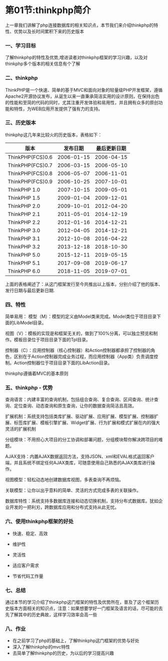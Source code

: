 # 第01节:thinkphp简介
上一章我们讲解了php连接数据库的相关知识点，本节我们来介绍thinkphp的特性、优势以及长时间累积下来的历史版本

### 一、学习目标
了解thinkphp的特性及优势,增进读者对thinkphp框架的学习兴趣，以及对thinkphp多个版本的相关信息有个了解

### 二、thinkphp

ThinkPHP是一个快速、简单的基于MVC和面向对象的轻量级PHP开发框架，遵循Apache2开源协议发布，从诞生以来一直秉承简洁实用的设计原则，在保持出色的性能和至简的代码的同时，尤其注重开发体验和易用性，并且拥有众多的原创功能和特性，为WEB应用开发提供了强有力的支持。

### 三、历史版本

thinkphp这几年来比较火的历史版本，表格如下：

|版本|发布日期|最后更新日期|
|---|---|---|
|ThinkPHP(FCS)0.6|2006-01-15|2006-04-15|
|ThinkPHP(FCS)0.7|2006-03-15|2006-05-10|
|ThinkPHP(FCS)0.8|2006-05-07|2006-11-01|
|ThinkPHP(FCS)0.9|2006-10-25|2007-10-01|
|ThinkPHP 1.0|2007-10-15|2009-05-01|
|ThinkPHP 1.5|2009-01-04|2009-12-01|
|ThinkPHP 2.0|2009-10-01|2012-04-20|
|ThinkPHP 2.1|2011-05-01|2014-12-19|
|ThinkPHP 2.2|2012-01-16|2014-12-21|
|ThinkPHP 3.0|2012-04-05|2014-12-21|
|ThinkPHP 3.1|2012-10-08|2016-04-22|
|ThinkPHP 3.2|2013-12-18|2018-10-30|
|ThinkPHP 5.0|2015-12-11|2019-05-15|
|ThinkPHP 5.1|2017-09-08|2019-06-17|
|ThinkPHP 6.0|2018-11-05|2019-07-01|

上面的表格阐述了：从这门框架发行至今共推出以上版本，分别介绍了他的版本、发行日期与最后更新日期.

### 四、特性

简单易用：
模型（M）：模型的定义由Model类来完成。Model类位于项目目录下面的LibModel目录。

视图（V）：模板的实现是和框架无关的，做到了100%分离，可以独立预览和制作。模板目录位于项目目录下面的Tpl目录。

控制器（C）：应用控制器（核心控制器）和Action控制器都承担了控制器的角色，区别在于Action控制器完成业务过程，而应用控制器（App类）负责调度控制。Action控制器位于项目目录下面的LibAction目录。

thinkphp遵循着MVC的基本原则

### 五、thinkphp - 优势

查询语言：内建丰富的查询机制，包括组合查询、复合查询、区间查询、统计查询、定位查询、动态查询和原生查询，让你的数据查询简洁且高效。

扩展机制：系统支持包括类库扩展、驱动扩展、应用扩展、模型扩展、控制器扩展、标签库扩展、模板引擎扩展、Widget扩展、行为扩展和模式扩展在内的强大灵活的扩展机制

分组模块：不用担心大项目的分工协调和部署问题，分组模块帮你解决跨项目的难题。

AJAX支持：内置AJAX数据返回方法，支持JSON、xml和EVAL格式返回客户端，并且系统不绑定任何AJAX类库，可随意使用自己熟悉的AJAX类库进行操作。

视图模型：轻松动态地创建数据库视图，多表查询不再烦恼。

关联模型：让你以出乎意料的简单、灵活的方式完成多表的关联操作。

数据库特性：系统支持多数据库连接和动态切换机制，支持分布式数据库。犹如企业开发的一把利刃，跨数据库应用和分布式支持从此无忧。

### 六、使用thinkphp框架的好处
* 快速、稳定、高效

* 维护性

* 灵活性

* 适应客户需求

* 节省代码工作量

### 七、总结

通过本节的学习介绍了thinkphp这门框架的特性及优势所在，普及了这个框架历史版本方面相关的知识点，注意：如果想要学好一门框架及语言的话，尽可能的去先了解其中的历史典故，这样学习效率会高一些

### 八、作业

* 在之前学习了php的基础上，了解thinkphp这门框架的优势与好处
* 深入了解thinkphp的mvc特性
* 去简单了解thinkphp的历史，为以后的学习提高兴趣